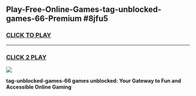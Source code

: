 
## Play-Free-Online-Games-tag-unblocked-games-66-Premium #8jfu5
<h3>
<a href="https://premium.freeplayer.one?title=tag-unblocked-games-66&ref=8M">CLICK TO PLAY</a></h3>
<hr>

<h3>
<a href="https://premium.freeplayer.one?title=tag-unblocked-games-66&ref=8M">CLICK 2 PLAY</a>
  
</h3>

<a href="https://premium.freeplayer.one?title=tag-unblocked-games-66&ref=8M"><img src="https://clearcache.store/games.png"></a>


**tag-unblocked-games-66 games unblocked: Your Gateway to Fun and Accessible Online Gaming**
